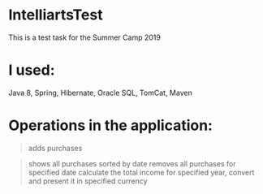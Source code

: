 # IntelliartsTest
This is a test task for the Summer Camp 2019
# I used:
Java 8,
Spring,
Hibernate,
Oracle SQL,
TomCat,
Maven
# Operations in the application:
>adds purchases

>shows all purchases sorted by date
>removes all purchases for specified date
>calculate the total income for specified year, convert and present it in specified currency


